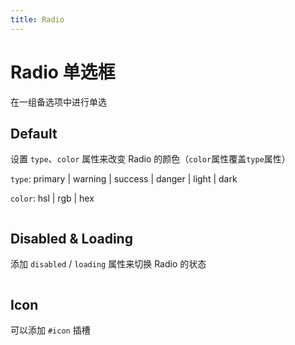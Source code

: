 ```yaml
---
title: Radio
---
```


# Radio 单选框

在一组备选项中进行单选

## Default

设置 `type`、`color` 属性来改变 Radio 的颜色（`color`属性覆盖`type`属性）

`type`: primary | warning | success | danger | light | dark

`color`: hsl | rgb | hex

```vue demo src="./default.vue"

```

## Disabled & Loading

添加 `disabled` / `loading` 属性来切换 Radio 的状态

```vue demo src="./disabled.vue"

```

## Icon

可以添加 `#icon` 插槽

```vue demo src="./icon.vue"

```
